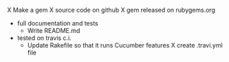X Make a gem
X source code on github
X gem released on rubygems.org
* full documentation and tests
  - Write README.md
* tested on travis c.i.
  - Update Rakefile so that it runs Cucumber features
  X create .travi.yml file